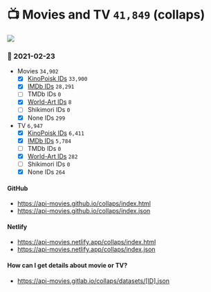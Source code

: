 # :tv: Movies and TV `41,849` (collaps)

<a href="https://API-Movies.github.io"><img src="https://API-Movies.github.io/banner.png?cache"></a>

### :date: 2021-02-23
- Movies `34,902`
  - [x] <a href="https://API-Movies.github.io/collaps/movie_kinopoisk_ids.json">KinoPoisk IDs</a> `33,900`
  - [x] <a href="https://API-Movies.github.io/collaps/movie_imdb_ids.json">IMDb IDs</a> `28,291`
  - [ ] TMDb IDs `0`
  - [x] <a href="https://API-Movies.github.io/collaps/movie_world_art_ids.json">World-Art IDs</a> `8`
  - [ ] Shikimori IDs `0`
  - [x] None IDs `299`
- TV `6,947`
  - [x] <a href="https://API-Movies.github.io/collaps/tv_kinopoisk_ids.json">KinoPoisk IDs</a> `6,411`
  - [x] <a href="https://API-Movies.github.io/collaps/tv_imdb_ids.json">IMDb IDs</a> `5,784`
  - [ ] TMDb IDs `0`
  - [x] <a href="https://API-Movies.github.io/collaps/tv_world_art_ids.json">World-Art IDs</a> `282`
  - [ ] Shikimori IDs `0`
  - [x] None IDs `264`
#### GitHub
- <a href='https://api-movies.github.io/collaps/index.html' target='_blank'>https://api-movies.github.io/collaps/index.html</a>
- <a href='https://api-movies.github.io/collaps/index.json' target='_blank'>https://api-movies.github.io/collaps/index.json</a>
#### Netlify
- <a href='https://api-movies.netlify.app/collaps/index.html' target='_blank'>https://api-movies.netlify.app/collaps/index.html</a>
- <a href='https://api-movies.netlify.app/collaps/index.json' target='_blank'>https://api-movies.netlify.app/collaps/index.json</a>
#### How can I get details about movie or TV?
- <a href='https://api-movies.gitlab.io/collaps/datasets/1.json' target='_blank'>https://api-movies.gitlab.io/collaps/datasets/[ID].json</a>
